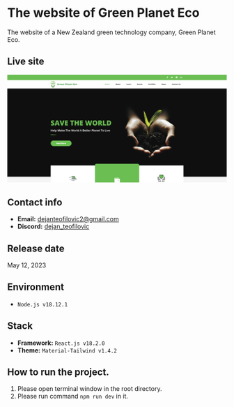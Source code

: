# The website of Green Planet Eco

The website of a New Zealand green technology company, Green Planet Eco.    

## Live site

[![Live site](readme_images/guide-site.png)](https://greenplaneteco.com)

## Contact info

- **Email:** dejanteofilovic2@gmail.com
- **Discord:** [dejan_teofilovic](https://discord.gg/PztT2r5U)

## Release date

May 12, 2023    

## Environment

- `Node.js v18.12.1`

## Stack

- **Framework:** `React.js v18.2.0`
- **Theme:** `Material-Tailwind v1.4.2`

## How to run the project.

1. Please open terminal window in the root directory.
2. Please run command `npm run dev` in it.
